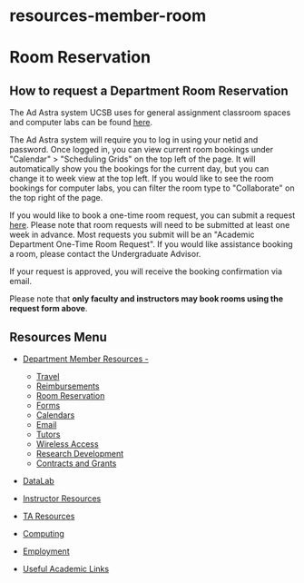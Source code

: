 # resources-member-room

# Room Reservation

## How to request a Department Room Reservation

The Ad Astra system UCSB uses for general assignment classroom spaces and computer labs can be found [here](https://www.aaiscloud.com/UCA_SantaBarbara/).

The Ad Astra system will require you to log in using your netid and password. Once logged in, you can view current room bookings under "Calendar" &gt; "Scheduling Grids" on the top left of the page. It will automatically show you the bookings for the current day, but you can change it to week view at the top left. If you would like to see the room bookings for computer labs, you can filter the room type to "Collaborate" on the top right of the page. 

If you would like to book a one-time room request, you can submit a request [here](https://registrar.sa.ucsb.edu/faculty-staff/resources-for-faculty-staff/scheduling-resources/room-request). Please note that room requests will need to be submitted at least one week in advance. Most requests you submit will be an "Academic Department One-Time Room Request". If you would like assistance booking a room, please contact the Undergraduate Advisor. 

If your request is approved, you will receive the booking confirmation via email. 

Please note that **only faculty and instructors may book rooms using the request form above**. 

## Resources Menu

- [Department Member Resources -](/resources "Department Member Resources")
  
  - [Travel](/resources/member/travel "Travel")
  - [Reimbursements](/resources/member/reimbursements "Reimbursements")
  - [Room Reservation](/resources/member/room "Room Reservation")
  - [Forms](/resources/member/forms "Forms")
  - [Calendars](/resources/member/calendar "Calendars")
  - [Email](/resources/computing/email "Email")
  - [Tutors](/undergrad/tutors "Tutors")
  - [Wireless Access](/resources/computing/wireless "Wireless Access")
  - [Research Development](https://www.research.ucsb.edu/ "Research Development")
  - [Contracts and Grants](/resources/member/contracts "Contracts and Grants")
- [DataLab](/resources/statlab "DataLab")
- [Instructor Resources](/resources/instructor "Instructor Resources")
- [TA Resources](/resources/ta-resources "TA Resources")
- [Computing](/resources/computing "Computing")
- [Employment](/about/employment "Employment")
- [Useful Academic Links](/resources/useful "Useful Academic Links")